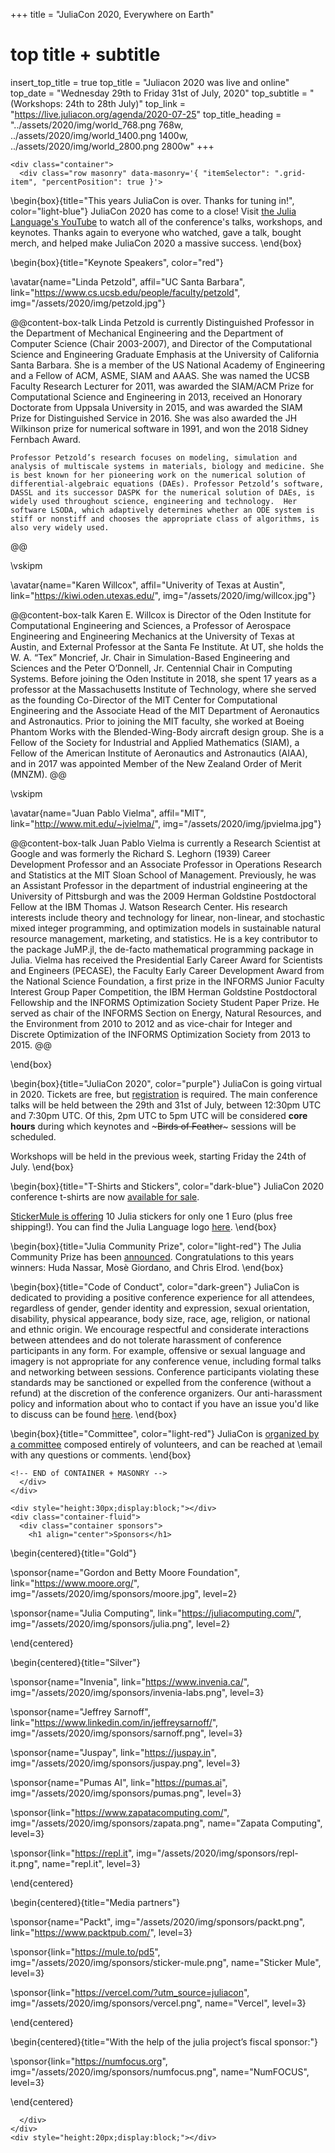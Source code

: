 +++
title = "JuliaCon 2020, Everywhere on Earth"

# top title + subtitle
insert_top_title = true
top_title = "Juliacon 2020 was live and online"
top_date = "Wednesday 29th to Friday 31st of July, 2020"
top_subtitle = "(Workshops: 24th to 28th July)"
top_link = "https://live.juliacon.org/agenda/2020-07-25"
top_title_heading = "../assets/2020/img/world_768.png 768w, ../assets/2020/img/world_1400.png 1400w, ../assets/2020/img/world_2800.png 2800w"
+++

~~~
<div class="container">
  <div class="row masonry" data-masonry='{ "itemSelector": ".grid-item", "percentPosition": true }'>
~~~

\begin{box}{title="This years JuliaCon is over. Thanks for tuning in!", color="light-blue"}
  JuliaCon 2020 has come to a close!
  Visit [the Julia Language's YouTube](https://www.youtube.com/playlist?list=PLP8iPy9hna6Tl2UHTrm4jnIYrLkIcAROR) to watch all of the conference's talks, workshops, and keynotes.
  Thanks again to everyone who watched, gave a talk, bought merch, and helped make JuliaCon 2020 a massive success.
\end{box}

\begin{box}{title="Keynote Speakers", color="red"}

  \avatar{name="Linda Petzold", affil="UC Santa Barbara", link="https://www.cs.ucsb.edu/people/faculty/petzold", img="/assets/2020/img/petzold.jpg"}

  @@content-box-talk
    Linda Petzold is currently Distinguished Professor in the Department of Mechanical Engineering and the Department of Computer Science (Chair 2003-2007), and Director of the Computational Science and Engineering Graduate Emphasis at the University of California Santa Barbara.
    She is a member of the US National Academy of Engineering and a Fellow of ACM, ASME, SIAM and AAAS.
    She was named the UCSB Faculty Research Lecturer for 2011, was awarded the SIAM/ACM Prize for Computational Science and Engineering in 2013, received an Honorary Doctorate from Uppsala University in 2015, and was awarded the SIAM Prize for Distinguished Service in 2016.
    She was also awarded the JH Wilkinson prize for numerical software in 1991, and won the 2018 Sidney Fernbach Award.

    Professor Petzold’s research focuses on modeling, simulation and analysis of multiscale systems in materials, biology and medicine. She is best known for her pioneering work on the numerical solution of differential-algebraic equations (DAEs). Professor Petzold’s software, DASSL and its successor DASPK for the numerical solution of DAEs, is widely used throughout science, engineering and technology.  Her software LSODA, which adaptively determines whether an ODE system is stiff or nonstiff and chooses the appropriate class of algorithms, is also very widely used.
  @@

  \vskipm

  \avatar{name="Karen Willcox", affil="Univerity of Texas at Austin", link="https://kiwi.oden.utexas.edu/", img="/assets/2020/img/willcox.jpg"}

  @@content-box-talk
    Karen E. Willcox is Director of the Oden Institute for Computational Engineering and Sciences, a Professor of Aerospace Engineering and Engineering Mechanics at the University of Texas at Austin, and External Professor at the Santa Fe Institute.
    At UT, she holds the W. A. “Tex” Moncrief, Jr. Chair in Simulation-Based Engineering and Sciences and the Peter O’Donnell, Jr. Centennial Chair in Computing Systems.
    Before joining the Oden Institute in 2018, she spent 17 years as a professor at the Massachusetts Institute of Technology, where she served as the founding Co-Director of the MIT Center for Computational Engineering and the Associate Head of the MIT Department of Aeronautics and Astronautics.
    Prior to joining the MIT faculty, she worked at Boeing Phantom Works with the Blended-Wing-Body aircraft design group.
    She is a Fellow of the Society for Industrial and Applied Mathematics (SIAM), a Fellow of the American Institute of Aeronautics and Astronautics (AIAA), and in 2017 was appointed Member of the New Zealand Order of Merit (MNZM).
  @@

  \vskipm

  \avatar{name="Juan Pablo Vielma", affil="MIT", link="http://www.mit.edu/~jvielma/", img="/assets/2020/img/jpvielma.jpg"}

  @@content-box-talk
    Juan Pablo Vielma is currently a Research Scientist at Google and was formerly the Richard S. Leghorn (1939) Career Development Professor and an Associate Professor in Operations Research and Statistics at the MIT Sloan School of Management.
    Previously, he was an Assistant Professor in the department of industrial engineering at the University of Pittsburgh and was the 2009 Herman Goldstine Postdoctoral Fellow at the IBM Thomas J. Watson Research Center. His research interests include theory and technology for linear, non-linear, and stochastic mixed integer programming, and optimization models in sustainable natural resource management, marketing, and statistics. He is a key contributor to the package JuMP.jl, the de-facto mathematical programming package in Julia.
    Vielma has received the Presidential Early Career Award for Scientists and Engineers (PECASE), the Faculty Early Career Development Award from the National Science Foundation, a first prize in the INFORMS Junior Faculty Interest Group Paper Competition, the IBM Herman Goldstine Postdoctoral Fellowship and the INFORMS Optimization Society Student Paper Prize. He served as chair of the INFORMS Section on Energy, Natural Resources, and the Environment from 2010 to 2012 and as vice-chair for Integer and Discrete Optimization of the INFORMS Optimization Society from 2013 to 2015.
  @@

\end{box}

\begin{box}{title="JuliaCon 2020", color="purple"}
  JuliaCon is going virtual in 2020.
  Tickets are free, but [registration](/2020/tickets/) is required.
  The main conference talks will be held between the 29th and 31st of July,
  between 12:30pm UTC and 7:30pm UTC.
  Of this, 2pm UTC to 5pm UTC will be considered **core hours** during which keynotes and ~~~<span title="An informal discussion group" style="border-bottom: 1px dotted white;">Birds of Feather</span>~~~ sessions will be scheduled.

  Workshops will be held in the previous week, starting Friday the 24th of July.
\end{box}

\begin{box}{title="T-Shirts and Stickers", color="dark-blue"}
  JuliaCon 2020 conference t-shirts are now [available for sale](https://www.bonfire.com/juliacon2020/).

  [StickerMule is offering](http://stickermule.com/juliacon20) 10 Julia stickers for only one 1 Euro (plus free shipping!).
  You can find the Julia Language logo [here](https://github.com/JuliaLang/julia-logo-graphics/blob/master/images/julia-logo-color.png).
\end{box}

\begin{box}{title="Julia Community Prize", color="light-red"}
  The Julia Community Prize has been [announced](/2020/prize/).
  Congratulations to this years winners: Huda Nassar, Mosè Giordano, and Chris Elrod.
\end{box}

\begin{box}{title="Code of Conduct", color="dark-green"}
  JuliaCon is dedicated to providing a positive conference experience for all attendees, regardless of gender, gender identity and expression, sexual orientation, disability, physical appearance, body size, race, age, religion, or national and ethnic origin.
  We encourage respectful and considerate interactions between attendees and do not tolerate harassment of conference participants in any form.
  For example, offensive or sexual language and imagery is not appropriate for any conference venue, including formal talks and networking between sessions.
  Conference participants violating these standards may be sanctioned or expelled from the conference (without a refund) at the discretion of the conference organizers.
  Our anti-harassment policy and information about who to contact if you have an issue you'd like to discuss can be found [here](https://julialang.org/community/standards/).
\end{box}

\begin{box}{title="Committee", color="light-red"}
  JuliaCon is [organized by a committee](/2020/committee/) composed entirely of volunteers, and can be reached at \email with any questions or comments.
\end{box}

~~~
<!-- END of CONTAINER + MASONRY -->
  </div>
</div>
~~~


~~~
<div style="height:30px;display:block;"></div>
<div class="container-fluid">
  <div class="container sponsors">
    <h1 align="center">Sponsors</h1>
~~~

\begin{centered}{title="Gold"}

  \sponsor{name="Gordon and Betty Moore Foundation", link="https://www.moore.org/", img="/assets/2020/img/sponsors/moore.jpg", level=2}

  \sponsor{name="Julia Computing", link="https://juliacomputing.com/", img="/assets/2020/img/sponsors/julia.png", level=2}

\end{centered}

\begin{centered}{title="Silver"}

  \sponsor{name="Invenia", link="https://www.invenia.ca/", img="/assets/2020/img/sponsors/invenia-labs.png", level=3}

  \sponsor{name="Jeffrey Sarnoff", link="https://www.linkedin.com/in/jeffreysarnoff/", img="/assets/2020/img/sponsors/sarnoff.png", level=3}

  \sponsor{name="Juspay", link="https://juspay.in", img="/assets/2020/img/sponsors/juspay.png", level=3}

  \sponsor{name="Pumas AI", link="https://pumas.ai", img="/assets/2020/img/sponsors/pumas.png", level=3}

  \sponsor{link="https://www.zapatacomputing.com/", img="/assets/2020/img/sponsors/zapata.png", name="Zapata Computing", level=3}

  \sponsor{link="https://repl.it", img="/assets/2020/img/sponsors/repl-it.png", name="repl.it", level=3}

\end{centered}

\begin{centered}{title="Media partners"}

  \sponsor{name="Packt", img="/assets/2020/img/sponsors/packt.png", link="https://www.packtpub.com/", level=3}

  \sponsor{link="https://mule.to/pd5", img="/assets/2020/img/sponsors/sticker-mule.png", name="Sticker Mule", level=3}

  \sponsor{link="https://vercel.com/?utm_source=juliacon", img="/assets/2020/img/sponsors/vercel.png", name="Vercel", level=3}

\end{centered}

\begin{centered}{title="With the help of the julia project’s fiscal sponsor:"}

  \sponsor{link="https://numfocus.org", img="/assets/2020/img/sponsors/numfocus.png", name="NumFOCUS", level=3}

\end{centered}

~~~
  </div>
</div>
<div style="height:20px;display:block;"></div>
~~~
